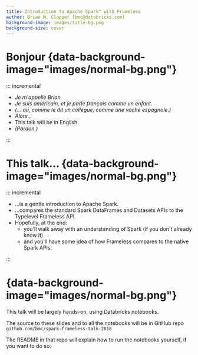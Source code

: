 ```yaml
---
title: Introduction to Apache Spark™ with Frameless
author: Brian M. Clapper (bmc@databricks.com)
background-image: images/title-bg.png
background-size: cover
---
```


# Bonjour {data-background-image="images/normal-bg.png"}

::: incremental

- _Je m'appelle Brian._
- _Je suis américain, et je parle français comme un enfant._
- _(... ou, comme le dit un collègue, comme une vache espagnole.)_
- _Alors..._
- This talk will be in English.
- _(Pardon.)_

:::

# This talk... {data-background-image="images/normal-bg.png"}

::: incremental

- ...is a gentle introduction to Apache Spark.
- ...compares the standard Spark DataFrames and Datasets APIs to the
  Typelevel Frameless API.
- Hopefully, at the end:
    - you'll walk away with an understanding of Spark (if you don't already 
      know it) 
    - and you'll have some idea of how Frameless compares to the native
      Spark APIs.

:::

# {data-background-image="images/normal-bg.png"}

This talk will be largely hands-on, using Databricks notebooks.

The source to these slides and to all the notebooks will be in GitHub repo  
`github.com/bmc/spark-frameless-talk-2018`

The README in that repo will explain how to run the notebooks yourself, if
you want to do so.
